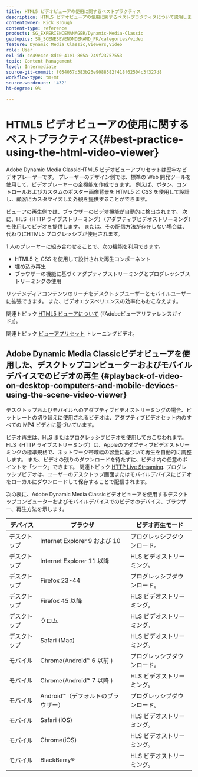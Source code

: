 ```yaml
---
title: HTML5 ビデオビューアの使用に関するベストプラクティス
description: HTML5 ビデオビューアの使用に関するベストプラクティスについて説明します。
contentOwner: Rick Brough
content-type: reference
products: SG_EXPERIENCEMANAGER/Dynamic-Media-Classic
geptopics: SG_SCENESEVENONDEMAND_PK/categories/video
feature: Dynamic Media Classic,Viewers,Video
role: User
exl-id: ce49e4ce-8dc0-41e1-865a-249f23757553
topic: Content Management
level: Intermediate
source-git-commit: f054057d383b26e9088582f418f62504c3f327d8
workflow-type: tm+mt
source-wordcount: '432'
ht-degree: 9%

---
```


# HTML5 ビデオビューアの使用に関するベストプラクティス{#best-practice-using-the-html-video-viewer}

Adobe Dynamic Media ClassicHTML5 ビデオビューアプリセットは堅牢なビデオプレーヤーです。 プレーヤーのデザイン側では、標準の Web 開発ツールを使用して、ビデオプレーヤーの全機能を作成できます。 例えば、ボタン、コントロールおよびカスタムのポスター画像背景を HTML5 と CSS を使用して設計し、顧客にカスタマイズした外観を提供することができます。

ビューアの再生側では、ブラウザーのビデオ機能が自動的に検出されます。 次に、HLS（HTTP ライブストリーミング）（アダプティブビデオストリーミング）を使用してビデオを提供します。 または、その配信方法が存在しない場合は、代わりにHTML5 プログレッシブが使用されます。

1 人のプレーヤーに組み合わせることで、次の機能を利用できます。

* HTML5 と CSS を使用して設計された再生コンポーネント
* 埋め込み再生
* ブラウザーの機能に基づくアダプティブストリーミングとプログレッシブストリーミングの使用

リッチメディアコンテンツのリーチをデスクトップユーザーとモバイルユーザーに拡張できます。 また、ビデオエクスペリエンスの効率化もおこなえます。

関連トピック [HTML5 ビューアについて](https://experienceleague.adobe.com/en/docs/dynamic-media-developer-resources/library/viewers-for-aem-assets-only/c-html5-aem-asset-viewers#viewers-for-aem-assets-only) (『Adobeビューアリファレンスガイド』)。

関連トピック [ビューアプリセット](https://s7d5.scene7.com/s7viewers/html5/VideoViewer.html?videoserverurl=https://s7d5.scene7.com/is/content/&amp;emailurl=https://s7d5.scene7.com/s7/emailFriend&amp;serverUrl=https://s7d5.scene7.com/is/image/&amp;config=Scene7SharedAssets/Universal_HTML5_Video&amp;contenturl=https://s7d5.scene7.com/skins/&amp;asset=S7tutorials/550_viewer-presets_converted%20renamed_Done-AVS) トレーニングビデオ。

## Adobe Dynamic Media Classicビデオビューアを使用した、デスクトップコンピューターおよびモバイルデバイスでのビデオの再生 {#playback-of-video-on-desktop-computers-and-mobile-devices-using-the-scene-video-viewer}

デスクトップおよびモバイルへのアダプティブビデオストリーミングの場合、ビットレートの切り替えに使用されるビデオは、アダプティブビデオセット内のすべての MP4 ビデオに基づいています。

ビデオ再生は、HLS またはプログレッシブビデオを使用しておこなわれます。 HLS（HTTP ライブストリーミング）は、Appleのアダプティブビデオストリーミングの標準規格で、ネットワーク帯域幅の容量に基づいて再生を自動的に調整します。 また、ビデオの残りのダウンロードを待たずに、ビデオ内の任意のポイントを「シーク」できます。 関連トピック [HTTP Live Streaming](https://developer.apple.com/streaming/). プログレッシブビデオは、ユーザーのデスクトップ画面またはモバイルデバイスにビデオをローカルにダウンロードして保存することで配信されます。

次の表に、Adobe Dynamic Media Classicビデオビューアを使用するデスクトップコンピューターおよびモバイルデバイスでのビデオのデバイス、ブラウザー、再生方法を示します。

| デバイス | ブラウザ | ビデオ再生モード |
|--- |--- |--- |
| デスクトップ | Internet Explorer 9 および 10 | プログレッシブダウンロード。 |
| デスクトップ | Internet Explorer 11 以降 | HLS ビデオストリーミング。 |
| デスクトップ | Firefox 23-44 | プログレッシブダウンロード。 |
| デスクトップ | Firefox 45 以降 | HLS ビデオストリーミング。 |
| デスクトップ | クロム | HLS ビデオストリーミング。 |
| デスクトップ | Safari (Mac) | HLS ビデオストリーミング。 |
| モバイル | Chrome(Android™ 6 以前 ) | プログレッシブダウンロード。 |
| モバイル | Chrome(Android™ 7 以降 ) | HLS ビデオストリーミング。 |
| モバイル | Android™（デフォルトのブラウザー） | プログレッシブダウンロード。 |
| モバイル | Safari (iOS) | HLS ビデオストリーミング。 |
| モバイル | Chrome(iOS) | HLS ビデオストリーミング。 |
| モバイル | BlackBerry® | HLS ビデオストリーミング。 |
